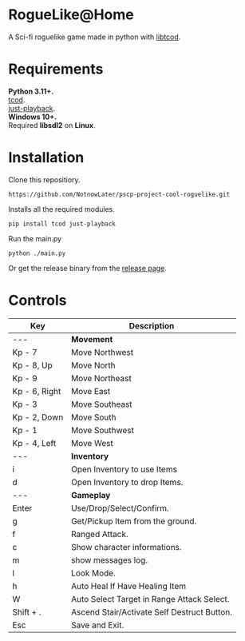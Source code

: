 # RogueLike@Home
A Sci-fi roguelike game made in python with [libtcod](https://github.com/libtcod/python-tcod).

# Requirements
**Python 3.11+.**<br/>
[tcod](https://github.com/libtcod/python-tcod).<br/>
[just-playback](https://github.com/cheofusi/just_playback).<br/>
**Windows 10+.**<br/>
Required **libsdl2** on **Linux**.

# Installation
Clone this repositiory.
```
https://github.com/NotnowLater/pscp-project-cool-roguelike.git
```
Installs all the required modules.
```
pip install tcod just-playback
```
Run the main.py
```
python ./main.py
```
Or get the release binary from the [release page](https://github.com/NotnowLater/pscp-project-cool-roguelike/releases).

# Controls
|**Key**|**Description**|
|---|---|
|---|**Movement**|
|Kp - 7|Move Northwest|
|Kp - 8, Up|Move North|
|Kp - 9|Move Northeast|
|Kp - 6, Right|Move East|
|Kp - 3|Move Southeast|
|Kp - 2, Down|Move South|
|Kp - 1|Move Southwest|
|Kp - 4, Left|Move West|
|---|**Inventory**|
|i|Open Inventory to use Items|
|d|Open Inventory to drop Items.|
|---|**Gameplay**|
|Enter|Use/Drop/Select/Confirm.|
|g|Get/Pickup Item from the ground.|
|f|Ranged Attack.|
|c|Show character informations.|
|m|show messages log.|
|l|Look Mode.|
|h| Auto Heal If Have Healing Item|
|W|Auto Select Target in Range Attack Select.|
|Shift + .|Ascend Stair/Activate Self Destruct Button.|
|Esc|Save and Exit.|
